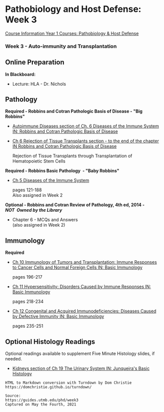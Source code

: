 # Pathobiology and Host Defense: Week 3

[Course Information Year 1 Courses: Pathobiology & Host Defense](/usmle/phd/course-information.md)

### Week 3 - Auto-immunity and Transplantation

## Online Preparation

**In Blackboard:**

*   Lecture: HLA - Dr. Nichols

## Pathology

**Required - Robbins and Cotran Pathologic Basis of Disease - "Big Robbins"**

*   [Autoimmune Diseases section of Ch. 6 Diseases of the Immune System IN: Robbins and Cotran Pathologic Basis of Disease](http://libux.utmb.edu/login?url=https://www.clinicalkey.com/#!/content/book/3-s2.0-B9780323531139000066?scrollTo=%23hl0002505)
    
*   [Ch 6 Rejection of Tissue Transplants section - to the end of the chapter IN Robbins and Cotran Pathologic Basis of Disease](http://libux.utmb.edu/login?url=https://www.clinicalkey.com/#!/content/book/3-s2.0-B9780323531139000066?scrollTo=%23hl0003115)
    
    Rejection of Tissue Transplants through Transplantation of Hematopoietic Stem Cells
    

**Required - Robbins Basic Pathology  - "Baby Robbins"**

*   [Ch 5 Diseases of the Immune System](http://libux.utmb.edu/login?url=https://www.clinicalkey.com/#!/content/book/3-s2.0-B9780323353175000053)
    
    pages 121-188  
    Also assigned in Week 2
    

**Optional - Robbins and Cotran Review of Pathology, 4th ed, 2014 -_NOT_  _Owned by the Library_**

*   Chapter 6 - MCQs and Answers  
    (also assigned in Week 2)

## Immunology

**Required**

*   [Ch 10 Immunology of Tumors and Transplantation: Immune Responses to Cancer Cells and Normal Foreign Cells IN: Basic Immunology](http://libux.utmb.edu/login?url=https://www.clinicalkey.com/#!/content/book/3-s2.0-B9780323549431000106)
    
    pages 196-217
    
*   [Ch 11 Hypersensitivity: Disorders Caused by Immune Responses IN: Basic Immunology](http://libux.utmb.edu/login?url=https://www.clinicalkey.com/#!/content/book/3-s2.0-B9780323549431000118)
    
    pages 218-234
    
*   [Ch 12 Congenital and Acquired Immunodeficiencies: Diseases Caused by Defective Immunity IN: Basic Immunology](http://libux.utmb.edu/login?url=https://www.clinicalkey.com/#!/content/book/3-s2.0-B978032354943100012X)
    
    pages 235-251
    

## Optional Histology Readings

Optional readings available to supplement Five Minute Histology slides, if needed.

*   [Kidneys section of Ch 19 The Urinary System IN: Junqueira's Basic Histology](http://libux.utmb.edu/login?url=https://accessmedicine.mhmedical.com/content.aspx?bookid=2430&sectionid=190286342#1160663115)

```
HTML to Markdown conversion with Turndown by Dom Christie
https://domchristie.github.io/turndown/

Source:
https://guides.utmb.edu/phd/week3
Captured on May the Fourth, 2021
```

